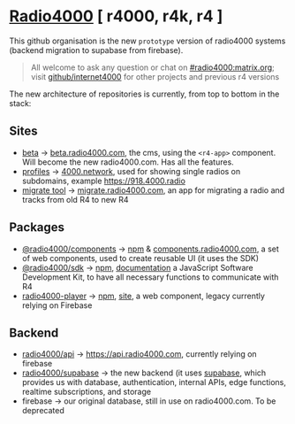 # [Radio4000](https://radio4000.com) [ r4000, r4k, r4 ]

This github organisation is the new `prototype` version of radio4000 systems (backend migration to supabase from firebase).

> All welcome to ask any question or chat on [#radio4000:matrix.org](https://matrix.to/#/#radio4000:matrix.org); visit [github/internet4000](https://github.com/internet4000) for other projects and previous r4 versions

The new architecture of repositories is currently, from top to bottom in the stack:

## Sites

- [beta](https://github.com/radio4000/radio4000.github.io) → [beta.radio4000.com](https://beta.radio4000.com/), the cms, using the `<r4-app>` component. Will become the new radio4000.com. Has all the features. 
- [profiles](https://github.com/radio4000/profiles) → [4000.network](https://4000.radio), used for showing single radios on subdomains, example https://918.4000.radio
- [migrate tool](https://github.com/radio4000/migrate-tool) → [migrate.radio4000.com](https://migrate.radio4000.com), an app for migrating a radio and tracks from old R4 to new R4

## Packages

- [@radio4000/components](https://github.com/radio4000/components) → [npm](https://www.npmjs.com/package/@radio4000/components) & [components.radio4000.com](https://components.radio4000.com),  a set of web components, used to create reusable UI (it uses the SDK)
- [@radio4000/sdk](https://github.com/radio4000/sdk) → [npm](https://www.npmjs.com/package/@radio4000/sdk), [documentation](https://sdk.radio4000.com/docs)  a JavaScript Software Development Kit, to have all necessary functions to communicate with R4
- [radio4000-player](https://github.com/internet4000/radio4000-player) → [npm](https://www.npmjs.com/package/radio4000-player), [site](https://player.radio4000.com), a web component, legacy currently relying on Firebase

## Backend 

- [radio4000/api](https://github.com/radio4000/api) → https://api.radio4000.com, currently relying on firebase
- [radio4000/supabase](https://github.com/radio4000/supabase) → the new backend (it uses [supabase](https://supabase.com), which provides us with database, authentication, internal APIs, edge functions, realtime subscriptions, and storage
- firebase → our original database, still in use on radio4000.com. To be deprecated

